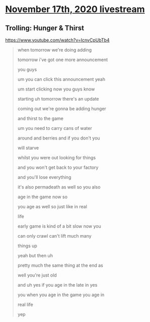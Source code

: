 # [November 17th, 2020 livestream](../2020-11-17.md)
## Trolling: Hunger & Thirst
https://www.youtube.com/watch?v=IcnvCpUbTb4
> when tomorrow we're doing adding
> 
> tomorrow i've got one more announcement
> 
> you guys
> 
> um you can click this announcement yeah
> 
> um start clicking now you guys know
> 
> starting uh tomorrow there's an update
> 
> coming out we're gonna be adding hunger
> 
> and thirst to the game
> 
> um you need to carry cans of water
> 
> around and berries and if you don't you
> 
> will starve
> 
> whilst you were out looking for things
> 
> and you won't get back to your factory
> 
> and you'll lose everything
> 
> it's also permadeath as well so you also
> 
> age in the game now so
> 
> you age as well so just like in real
> 
> life
> 
> early game is kind of a bit slow now you
> 
> can only crawl can't lift much many
> 
> things up
> 
> yeah but then uh
> 
> pretty much the same thing at the end as
> 
> well you're just old
> 
> and uh yes if you age in the late in yes
> 
> you when you age in the game you age in
> 
> real life
> 
> yep
> 
